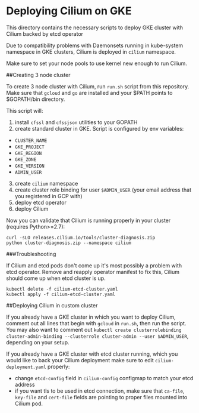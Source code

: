 # Deploying Cilium on GKE

This directory contains the necessary scripts to deploy GKE cluster with Cilium backed by etcd operator

Due to compatibility problems with Daemonsets running in kube-system namespace in GKE clusters, Cilium is deployed in `cilium` namespace.

Make sure to set your node pools to use kernel new enough to run Cilium.

##Creating 3 node cluster

To create 3 node cluster with Cilium, run `run.sh` script from this repository.
Make sure that `gcloud` and `go` are installed and your $PATH points to $GOPATH/bin directory.

This script will:
1. install `cfssl` and `cfssjson` utilities to your GOPATH
2. create standard cluster in GKE. Script is configured by env variables:
  - `CLUSTER_NAME`
  - `GKE_PROJECT`
  - `GKE_REGION`
  - `GKE_ZONE`
  - `GKE_VERSION`
  - `ADMIN_USER`
3. create `cilium` namespace
4. create cluster role binding for user `$ADMIN_USER` (your email address that you registered in GCP with)
5. deploy etcd operator
6. deploy Cilium


Now you can validate that Cilium is running properly in your cluster (requires Python>=2.7):
```
curl -sLO releases.cilium.io/tools/cluster-diagnosis.zip
python cluster-diagnosis.zip --namespace cilium
```

###Troubleshooting

If Cilium and etcd pods don't come up it's most possibly a problem with etcd operator. Remove and reapply operator manifest to fix this, Cilium should come up when etcd cluster is up.

```
kubectl delete -f cilium-etcd-cluster.yaml
kubectl apply -f cilium-etcd-cluster.yaml
```

##Deploying Cilium in custom cluster

If you already have a GKE cluster in which you want to deploy Cilium, comment out all lines that begin with `gcloud` in `run.sh`, then run the script. You may also want to comment out `kubectl create clusterrolebinding cluster-admin-binding --clusterrole cluster-admin --user $ADMIN_USER`, depending on your setup.

If you already have a GKE cluster with etcd cluster running, which you would like to back your Cilium deployment make sure to edit `cilium-deployment.yaml` properly:
* change `etcd-config` field in `cilium-config` configmap to match your etcd address
* if you want tls to be used in etcd connection, make sure that `ca-file`, `key-file` and `cert-file` fields are pointing to proper files mounted into Cilium pod.
